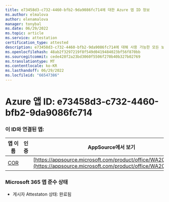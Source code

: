 ```yaml
---
title: e73458d3-c732-4460-bfb2-9da9086fc714에 대한 Azure 앱 ID 정보
ms.author: elmalova
author: elenamalova
manager: tonybal
ms.date: 06/29/2022
ms.topic: article
ms.service: attestation
certification_type: attested
description: e73458d3-c732-4460-bfb2-9da9086fc714에 대해 사용 가능한 모든 보안 및 규정 준수 정보입니다.
ms.openlocfilehash: 48ab2f3297219f8f549d0419484023bf56f870bb
ms.sourcegitcommit: cede428f2a23bd3060f5506f270b40b327b02769
ms.translationtype: MT
ms.contentlocale: ko-KR
ms.lasthandoff: 06/29/2022
ms.locfileid: "66547386"
---
```

# <a name="azure-app-id-e73458d3-c732-4460-bfb2-9da9086fc714"></a>Azure 앱 ID: e73458d3-c732-4460-bfb2-9da9086fc714


### <a name="apps-associated-with-this-id"></a>이 ID와 연결된 앱:
| **앱 이름** | **인증** | **AppSource에서 보기** |
|--------------|---------------|-----------------------|
| [COR](../forward/WA200004235.md) |  | [https://appsource.microsoft.com/product/office/WA200004235](https://appsource.microsoft.com/product/office/WA200004235) |

### <a name="microsoft-365-app-compliance-status"></a>Microsoft 365 앱 준수 상태
- 게시자 Attestaton 상태: 완료됨
